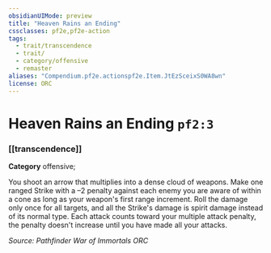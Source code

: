 ```yaml
---
obsidianUIMode: preview
title: "Heaven Rains an Ending"
cssclasses: pf2e,pf2e-action
tags:
  - trait/transcendence
  - trait/
  - category/offensive
  - remaster
aliases: "Compendium.pf2e.actionspf2e.Item.JtEzSceixS0WA8wn"
license: ORC
---
```

# Heaven Rains an Ending `pf2:3`

### [[transcendence]]

**Category** offensive; 




You shoot an arrow that multiplies into a dense cloud of weapons. Make one ranged Strike with a –2 penalty against each enemy you are aware of within a cone as long as your weapon's first range increment. Roll the damage only once for all targets, and all the Strike's damage is spirit damage instead of its normal type. Each attack counts toward your multiple attack penalty, the penalty doesn't increase until you have made all your attacks.

*Source: Pathfinder War of Immortals*
*ORC*